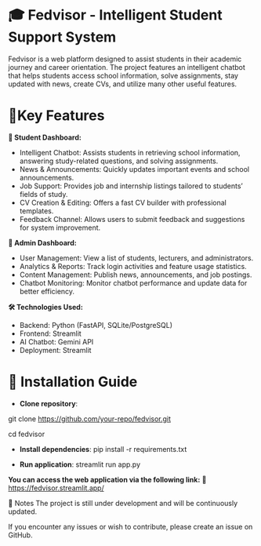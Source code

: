 # 🎓 Fedvisor - Intelligent Student Support System  
Fedvisor is a web platform designed to assist students in their academic journey and career orientation. The project features an intelligent chatbot that helps students access school information, solve assignments, stay updated with news, create CVs, and utilize many other useful features.

# 🌟Key Features 
**🔹 Student Dashboard:**

- Intelligent Chatbot: Assists students in retrieving school information, answering study-related questions, and solving assignments.
- News & Announcements: Quickly updates important events and school announcements.
- Job Support: Provides job and internship listings tailored to students’ fields of study.
- CV Creation & Editing: Offers a fast CV builder with professional templates.
- Feedback Channel: Allows users to submit feedback and suggestions for system improvement.
  
**🔹 Admin Dashboard:**
  
- User Management: View a list of students, lecturers, and administrators.
- Analytics & Reports: Track login activities and feature usage statistics.
- Content Management: Publish news, announcements, and job postings.
- Chatbot Monitoring: Monitor chatbot performance and update data for better efficiency.
  
**🛠️ Technologies Used:**
  
- Backend: Python (FastAPI, SQLite/PostgreSQL)
- Frontend: Streamlit
- AI Chatbot: Gemini API
- Deployment: Streamlit
  
# 🚀 Installation Guide

- **Clone repository**:
  
git clone https://github.com/your-repo/fedvisor.git

cd fedvisor

- **Install dependencies**: 
pip install -r requirements.txt

- **Run application**: 
streamlit run app.py

**You can access the web application via the following link:**
🔗 https://fedvisor.streamlit.app/

📌 Notes
The project is still under development and will be continuously updated.

If you encounter any issues or wish to contribute, please create an issue on GitHub.

